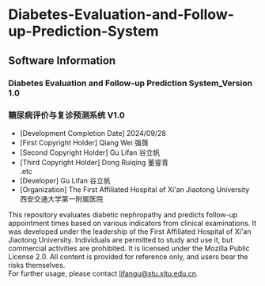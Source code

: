 # Diabetes-Evaluation-and-Follow-up-Prediction-System #
## Software Information ##
### Diabetes Evaluation and Follow-up Prediction System_Version 1.0 ###
### 糖尿病评价与复诊预测系统 V1.0 ###
* [Development Completion Date]  2024/09/28 <br/>
* [First Copyright Holder] Qiang Wei 强薇 <br/>
* [Second Copyright Holder] Gu Lifan 谷立帆 <br/>
* [Third Copyright Holder] Dong Ruiqing 董睿青 <br/>
.etc
* [Developer] Gu Lifan 谷立帆 <br/> 
* [Organization] The First Affiliated Hospital of Xi'an Jiaotong University 西安交通大学第一附属医院 <br/> 

This repository evaluates diabetic nephropathy and predicts follow-up appointment times based on various indicators from clinical examinations. It was developed under the leadership of the First Affiliated Hospital of Xi'an Jiaotong University. Individuals are permitted to study and use it, but commercial activities are prohibited. It is licensed under the Mozilla Public License 2.0. All content is provided for reference only, and users bear the risks themselves. <br/>
For further usage, please contact lifangu@stu.xjtu.edu.cn.
